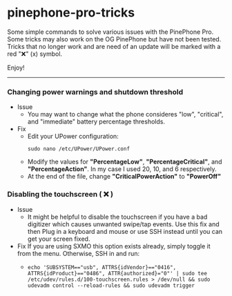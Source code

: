 # pinephone-pro-tricks
Some simple commands to solve various issues with the PinePhone Pro.
Some tricks may also work on the OG PinePhone but have not been tested.
Tricks that no longer work and are need of an update will be marked with a red "❌" (x) symbol.

Enjoy!

---

### Changing power warnings and shutdown threshold
- Issue
  - You may want to change what the phone consideres "low", "critical", and "immediate" battery percentage thresholds.
- Fix
  - Edit your UPower configuration:
    ```shell
    sudo nano /etc/UPower/UPower.conf
    ```
  - Modify the values for **"PercentageLow"**, **"PercentageCritical"**, and **"PercentageAction"**. In my case I used 20, 10, and 6 respectively.
  - At the end of the file, change **"CriticalPowerAction"** to **"PowerOff"**

### Disabling the touchscreen ( ❌ )
- Issue
  - It might be helpful to disable the touchscreen if you have a bad digitizer which causes unwanted swipe/tap events. Use this fix and then Plug in a keyboard and mouse or use SSH instead until you can get your screen fixed.
- Fix
    If you are using SXMO this option exists already, simply toggle it from the menu. Otherwise, SSH in and run:
  - ```shell
    echo 'SUBSYSTEM=="usb", ATTRS{idVendor}=="0416", ATTRS{idProduct}=="0486", ATTR{authorized}="0"' | sudo tee /etc/udev/rules.d/100-touchscreen.rules > /dev/null && sudo udevadm control --reload-rules && sudo udevadm trigger
    ```
